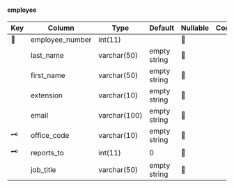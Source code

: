 #### employee
| Key  | Column | Type        | Default | Nullable | Comment |
| ---- | ------ | ----------- | ------- | -------- | ------- |
| &#128273; | employee_number | int(11) |  | &#128683; |  |
|  | last_name | varchar(50) | empty string | &#128683; |  |
|  | first_name | varchar(50) | empty string | &#128683; |  |
|  | extension | varchar(10) | empty string | &#128683; |  |
|  | email | varchar(100) | empty string | &#128683; |  |
| &#128477; | office_code | varchar(10) | empty string | &#128683; |  |
| &#128477; | reports_to | int(11) | 0 | &#128683; |  |
|  | job_title | varchar(50) | empty string | &#128683; |  |
